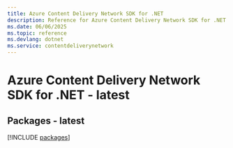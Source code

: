 ```yaml
---
title: Azure Content Delivery Network SDK for .NET
description: Reference for Azure Content Delivery Network SDK for .NET
ms.date: 06/06/2025
ms.topic: reference
ms.devlang: dotnet
ms.service: contentdeliverynetwork
---
```

# Azure Content Delivery Network SDK for .NET - latest
## Packages - latest
[!INCLUDE [packages](content-delivery-network-index.md)]